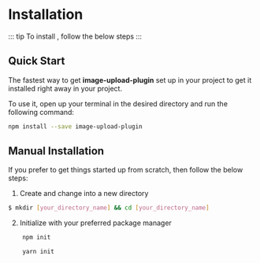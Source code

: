# Installation

::: tip
To install , follow the below steps
:::

## Quick Start
The fastest way  to get **image-upload-plugin** set up in your project  to get it installed right away in your project.

To use it,  open up your terminal  in the desired directory and run the following command:
```bash
npm install --save image-upload-plugin

```


## Manual Installation

If you prefer to get things started up from scratch, then follow the below steps:

1. Create and change into a new directory
```bash
$ mkdir [your_directory_name] && cd [your_directory_name]
```
2. Initialize with your preferred package manager
```bash 
    npm init
```
``` bash
    yarn init
```